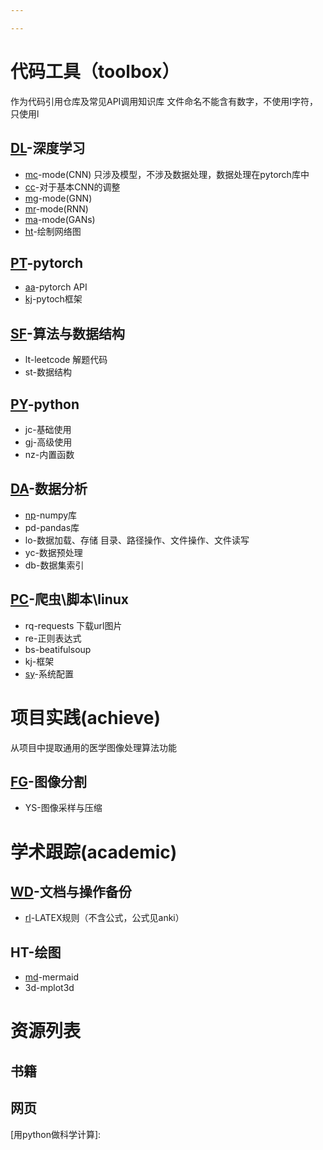 ```yaml
---

---
```


<script src="ut.js" type="text/javascript"></script>

# 代码工具（toolbox）

作为代码引用仓库及常见API调用知识库
文件命名不能含有数字，不使用I字符，只使用l

## [DL](.//toolbox/DL)-深度学习

- [mc](.//toolbox/DL/mc.md)-mode(CNN)
  只涉及模型，不涉及数据处理，数据处理在pytorch库中
- [cc](.//toolbox/DL/cc.md)-对于基本CNN的调整
- [mg](.//toolbox/DL/mg.md)-mode(GNN)
- [mr](.//toolbox/DL/mr.md)-mode(RNN)
- [ma](.//toolbox/DL/ma.md)-mode(GANs)
- [ht](.//toolbox/DL/ht.md)-绘制网络图

## [PT](.//toolbox/PT)-pytorch

- [aa](.//toolbox/PT/aa.md)-pytorch API
- [kj](.//toolbox/PT/kj.md)-pytoch框架

## [SF](.//toolbox/SF)-算法与数据结构

- lt-leetcode
  解题代码
- st-数据结构

## [PY](.//toolbox/PY)-python

- jc-基础使用
- [gj](.//toolbox/PY/gj.md)-高级使用
- nz-内置函数

## [DA](.//toolbox/DA)-数据分析

- [np](.//toolbox/DA/np.md)-numpy库
- pd-pandas库
- lo-数据加载、存储
  目录、路径操作、文件操作、文件读写
- yc-数据预处理
- db-数据集索引

## [PC](.//toolbox/PC)-爬虫\脚本\linux

- rq-requests
  下载url图片
- re-正则表达式
- bs-beatifulsoup
- kj-框架
- [sy](.//toolbox/sy.md)-系统配置



# 项目实践(achieve)

从项目中提取通用的医学图像处理算法功能

## [FG](./achieve/FG)-图像分割

- YS-图像采样与压缩



# 学术跟踪(academic)

## [WD](.//toolbox/WD)-文档与操作备份

- [rl](.//toolbox/wd/rl.md)-LATEX规则（不含公式，公式见anki）

## HT-绘图

- [md](.//toolbox/wd/md.md)-mermaid
- 3d-mplot3d

# 资源列表

## 书籍

[1]:../../../Document/Coding/python&数据分析/用Python做科学计算-中文版.pdf

## 网页

[2]: https://zh.wikipedia.org/wiki/Help:%E6%95%B0%E5%AD%A6%E5%85%AC%E5%BC%8
[用python做科学计算]: 